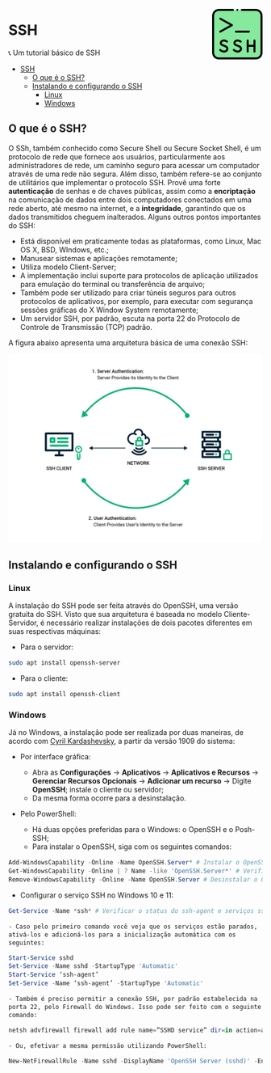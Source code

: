 <!-- LOGO DIREITO -->
<a href="#ssh"><img width="100px" src="../../Images/ssh.png" align="right" /></a>

# SSH

:telephone_receiver: Um tutorial básico de SSH

<!-- SUMÁRIO -->
- [SSH](#ssh)
  - [O que é o SSH?](#o-que-é-o-ssh)
  - [Instalando e configurando o SSH](#instalando-e-configurando-o-ssh)
    - [Linux](#linux)
    - [Windows](#windows)

## O que é o SSH?

O SSh, também conhecido como Secure Shell ou Secure Socket Shell, é um protocolo de rede que fornece aos usuários, particularmente aos administradores de rede, um caminho seguro para acessar um computador através de uma rede não segura. Além disso, também refere-se ao conjunto de utilitários que implementar o protocolo SSH. Provê uma forte **autenticação** de senhas e de chaves públicas, assim como a **encriptação** na comunicação de dados entre dois computadores conectados em uma rede aberto, até mesmo na internet, e a **integridade**, garantindo que os dados transmitidos cheguem inalterados. Alguns outros pontos importantes do SSH:

- Está disponível em praticamente todas as plataformas, como Linux, Mac OS X, BSD, WIndows, etc.;
- Manusear sistemas e aplicações remotamente;
- Utiliza modelo Client-Server;
- A implementação inclui suporte para protocolos de aplicação utilizados para emulação do terminal ou transferência de arquivo;
- Também pode ser utilizado para criar túneis seguros para outros protocolos de aplicativos, por exemplo, para executar com segurança sessões gráficas do X Window System remotamente;
- Um servidor SSH, por padrão, escuta na porta 22 do Protocolo de Controle de Transmissão (TCP) padrão.

A figura abaixo apresenta uma arquitetura básica de uma conexão SSH:

![auth][SSH-auth]

## Instalando e configurando o SSH

### Linux

A instalação do SSH pode ser feita através do OpenSSH, uma versão gratuita do SSH. Visto que sua arquitetura é baseada no modelo Cliente-Servidor, é necessário realizar instalações de dois pacotes diferentes em suas respectivas máquinas:

- Para o servidor:

```zsh
sudo apt install openssh-server
```

- Para o cliente:

```zsh
sudo apt install openssh-client
```




### Windows

Já no Windows, a instalação pode ser realizada por duas maneiras, de acordo com [Cyril Kardashevsky][1], a partir da versão 1909 do sistema:

- Por interface gráfica:
  - Abra as **Configurações** $\to$ **Aplicativos** $\to$ **Aplicativos e Recursos** $\to$ **Gerenciar Recursos Opcionais** $\to$ **Adicionar um recurso** $\to$ Digite **OpenSSH**; instale o cliente ou servidor;
  - Da mesma forma ocorre para a desinstalação.

- Pelo PowerShell:
  - Há duas opções preferidas para o Windows: o OpenSSH e o Posh-SSH;
  - Para instalar o OpenSSH, siga com os seguintes comandos:

```powershell
Add-WindowsCapability -Online -Name OpenSSH.Server* # Instalar o OpenSSH Server. Se cliente, utilize: OpenSSH.Client
Get-WindowsCapability -Online | ? Name -like 'OpenSSH.Server*' # Verificar se o Server está rodando.
Remove-WindowsCapability -Online -Name OpenSSH.Server # Desinstalar o OpenSSH Server.
```

  - Configurar o serviço SSH no Windows 10 e 11:

```powershell
Get-Service -Name *ssh* # Verificar o status do ssh-agent e serviços sshd
```

    - Caso pelo primeiro comando você veja que os serviços estão parados, ativá-los e adicioná-los para a inicialização automática com os seguintes:

```powershell
Start-Service sshd
Set-Service -Name sshd -StartupType 'Automatic'
Start-Service ‘ssh-agent’
Set-Service -Name ‘ssh-agent’ -StartupType 'Automatic'
```

    - Também é preciso permitir a conexão SSH, por padrão estabelecida na porta 22, pelo Firewall do Windows. Isso pode ser feito com o seguinte comando:
  
```powershell
netsh advfirewall firewall add rule name=”SSHD service” dir=in action=allow protocol=TCP localport=22
```

    - Ou, efetivar a mesma permissão utilizando PowerShell:

```powershell
New-NetFirewallRule -Name sshd -DisplayName 'OpenSSH Server (sshd)' -Enabled True -Direction Inbound -Protocol TCP -Action Allow -LocalPort 22
```


<!-- MARKDOWN LINKS -->
<!-- SITES -->
[1]: https://theitbros.com/ssh-into-windows/

<!-- IMAGES -->
[SSH-auth]: ../../Images/ssh-auth.png
[SSH-comp]: ../../Images/ssh-comp
